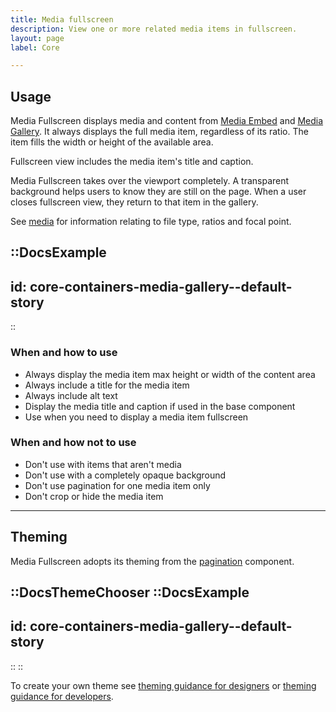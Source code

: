 ```yaml
---
title: Media fullscreen
description: View one or more related media items in fullscreen.
layout: page
label: Core

---
```


## Usage

Media Fullscreen displays media and content from [Media Embed](/design-system/components/media-embed/) and [Media Gallery](/design-system/components/media-gallery/). It always displays the full media item, regardless of its ratio. The item fills the width or height of the available area.

Fullscreen view includes the media item's title and caption.

Media Fullscreen takes over the viewport completely. A transparent background helps users to know they are still on the page. When a user closes fullscreen view, they return to that item in the gallery.

See [media](/design-system/components/media/) for information relating to file type, ratios and focal point.

::DocsExample
---
id: core-containers-media-gallery--default-story
---
::

### When and how to use

- Always display the media item max height or width of the content area
- Always include a title for the media item
- Always include alt text
- Display the media title and caption if used in the base component
- Use when you need to display a media item fullscreen

### When and how not to use

- Don't use with items that aren't media
- Don't use with a completely opaque background
- Don't use pagination for one media item only
- Don't crop or hide the media item

---

## Theming

Media Fullscreen adopts its theming from the [pagination](/design-system/components/pagination/) component.

::DocsThemeChooser
  ::DocsExample
  ---
  id: core-containers-media-gallery--default-story
  ---
  ::
::

To create your own theme see [theming guidance for designers]() or [theming guidance for developers]().
